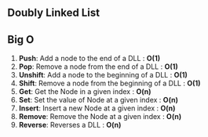 ## Doubly Linked List

## Big O

1. **Push**: Add a node to the end of a DLL : **O(1)**
2. **Pop**: Remove a node from the end of a DLL :  **O(1)**
3. **Unshift**: Add a node to the beginning of a DLL : **O(1)**
4. **Shift**: Remove a node from the beginning of a DLL : **O(1)**
5. **Get**: Get the Node in a given index : **O(n)**
6. **Set**: Set the value of Node at a given index : **O(n)**
7. **Insert**: Insert a new Node at a given index : **O(n)**
8. **Remove**: Remove the Node at a given index : **O(n)**
9. **Reverse**: Reverses a DLL : **O(n)**